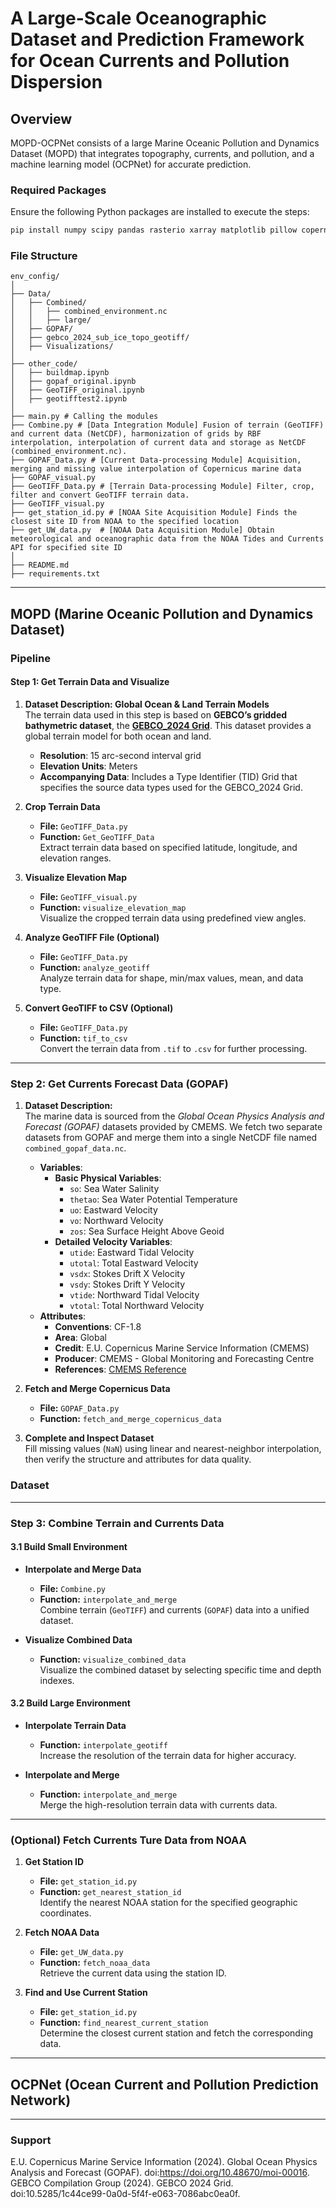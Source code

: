 # A Large-Scale Oceanographic Dataset and Prediction Framework for Ocean Currents and Pollution Dispersion
## Overview
MOPD-OCPNet consists of a large Marine Oceanic Pollution and Dynamics Dataset (MOPD) that integrates topography, currents, and pollution, and a machine learning model (OCPNet) for accurate prediction.

### Required Packages
Ensure the following Python packages are installed to execute the steps:
```bash
pip install numpy scipy pandas rasterio xarray matplotlib pillow copernicusmarine
```

### File Structure
```plaintext
env_config/
│
├── Data/
│   ├── Combined/
│   │   ├── combined_environment.nc
│   │   ├── large/
│   ├── GOPAF/
│   ├── gebco_2024_sub_ice_topo_geotiff/
│   ├── Visualizations/
│
├── other_code/
│   ├── buildmap.ipynb
│   ├── gopaf_original.ipynb
│   ├── GeoTIFF_original.ipynb
│   ├── geotifftest2.ipynb
│
├── main.py # Calling the modules
├── Combine.py # [Data Integration Module] Fusion of terrain (GeoTIFF) and current data (NetCDF), harmonization of grids by RBF interpolation, interpolation of current data and storage as NetCDF (combined_environment.nc).
├── GOPAF_Data.py # [Current Data-processing Module] Acquisition, merging and missing value interpolation of Copernicus marine data
├── GOPAF_visual.py  
├── GeoTIFF_Data.py # [Terrain Data-processing Module] Filter, crop, filter and convert GeoTIFF terrain data. 
├── GeoTIFF_visual.py 
├── get_station_id.py # [NOAA Site Acquisition Module] Finds the closest site ID from NOAA to the specified location
├── get_UW_data.py  # [NOAA Data Acquisition Module] Obtain meteorological and oceanographic data from the NOAA Tides and Currents API for specified site ID
│
├── README.md
├── requirements.txt
```
---

## MOPD (Marine Oceanic Pollution and Dynamics Dataset)
### Pipeline
#### Step 1: Get Terrain Data and Visualize
1. **Dataset Description: Global Ocean & Land Terrain Models**  
   The terrain data used in this step is based on **GEBCO’s gridded bathymetric dataset**, the **[GEBCO_2024 Grid](https://www.gebco.net/data_and_products/gridded_bathymetry_data/)**. This dataset provides a global terrain model for both ocean and land. 
   - **Resolution**: 15 arc-second interval grid  
   - **Elevation Units**: Meters  
   - **Accompanying Data**: Includes a Type Identifier (TID) Grid that specifies the source data types used for the GEBCO_2024 Grid.  
 
2. **Crop Terrain Data**  
   - **File:** `GeoTIFF_Data.py`  
   - **Function:** `Get_GeoTIFF_Data`  
   Extract terrain data based on specified latitude, longitude, and elevation ranges.

3. **Visualize Elevation Map**  
   - **File:** `GeoTIFF_visual.py`  
   - **Function:** `visualize_elevation_map`  
   Visualize the cropped terrain data using predefined view angles.  

4. **Analyze GeoTIFF File (Optional)**  
   - **File:** `GeoTIFF_Data.py`  
   - **Function:** `analyze_geotiff`  
   Analyze terrain data for shape, min/max values, mean, and data type.

5. **Convert GeoTIFF to CSV (Optional)**  
   - **File:** `GeoTIFF_Data.py`  
   - **Function:** `tif_to_csv`  
   Convert the terrain data from `.tif` to `.csv` for further processing.

---
### Step 2: Get Currents Forecast Data (GOPAF)
1. **Dataset Description:**  
   The marine data is sourced from the *Global Ocean Physics Analysis and Forecast (GOPAF)* datasets provided by CMEMS. We fetch two separate datasets from GOPAF and merge them into a single NetCDF file named `combined_gopaf_data.nc`.
   - **Variables**:  
     - **Basic Physical Variables**:  
       - `so`: Sea Water Salinity  
       - `thetao`: Sea Water Potential Temperature  
       - `uo`: Eastward Velocity  
       - `vo`: Northward Velocity  
       - `zos`: Sea Surface Height Above Geoid  
     - **Detailed Velocity Variables**:  
       - `utide`: Eastward Tidal Velocity  
       - `utotal`: Total Eastward Velocity  
       - `vsdx`: Stokes Drift X Velocity  
       - `vsdy`: Stokes Drift Y Velocity  
       - `vtide`: Northward Tidal Velocity  
       - `vtotal`: Total Northward Velocity  
   - **Attributes**:  
     - **Conventions**: CF-1.8  
     - **Area**: Global  
     - **Credit**: E.U. Copernicus Marine Service Information (CMEMS)  
     - **Producer**: CMEMS - Global Monitoring and Forecasting Centre  
     - **References**: [CMEMS Reference](http://marine.copernicus.eu)
    

2. **Fetch and Merge Copernicus Data**  
   - **File:** `GOPAF_Data.py`  
   - **Function:** `fetch_and_merge_copernicus_data`  
  
3. **Complete and Inspect Dataset**  
Fill missing values (`NaN`) using linear and nearest-neighbor interpolation, then verify the structure and attributes for data quality.  

### Dataset



---

### Step 3: Combine Terrain and Currents Data

#### 3.1 Build Small Environment  
- **Interpolate and Merge Data**  
  - **File:** `Combine.py`  
  - **Function:** `interpolate_and_merge`  
  Combine terrain (`GeoTIFF`) and currents (`GOPAF`) data into a unified dataset.

- **Visualize Combined Data**   
  - **Function:** `visualize_combined_data`  
  Visualize the combined dataset by selecting specific time and depth indexes.

#### 3.2 Build Large Environment  
- **Interpolate Terrain Data**
  - **Function:** `interpolate_geotiff`  
  Increase the resolution of the terrain data for higher accuracy.

- **Interpolate and Merge**
  - **Function:** `interpolate_and_merge`  
  Merge the high-resolution terrain data with currents data.

---

### (Optional) Fetch Currents Ture Data from NOAA

1. **Get Station ID**  
   - **File:** `get_station_id.py`  
   - **Function:** `get_nearest_station_id`  
   Identify the nearest NOAA station for the specified geographic coordinates.

2. **Fetch NOAA Data**  
   - **File:** `get_UW_data.py`  
   - **Function:** `fetch_noaa_data`  
   Retrieve the current data using the station ID.

3. **Find and Use Current Station**  
   - **File:** `get_station_id.py`  
   - **Function:** `find_nearest_current_station`  
   Determine the closest current station and fetch the corresponding data.

---

## OCPNet (Ocean Current and Pollution Prediction Network)


---
### Support
E.U. Copernicus Marine Service Information (2024). Global Ocean Physics Analysis and Forecast (GOPAF). doi:https://doi.org/10.48670/moi-00016. 
GEBCO Compilation Group (2024). GEBCO 2024 Grid. doi:10.5285/1c44ce99-0a0d-5f4f-e063-7086abc0ea0f.

